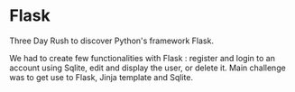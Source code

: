 # Flask
Three Day Rush to discover Python's framework Flask.

We had to create few functionalities with Flask : register and login to an account using Sqlite, edit and display the user, or delete it.
Main challenge was to get use to Flask, Jinja template and Sqlite.
